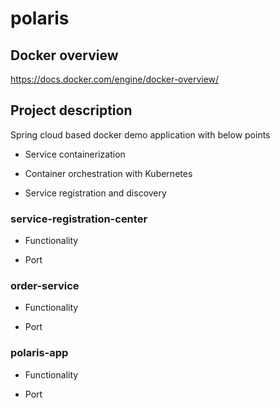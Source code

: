 # polaris

## Docker overview

https://docs.docker.com/engine/docker-overview/

## Project description

Spring cloud based docker demo application with below points

- Service containerization

- Container orchestration with Kubernetes

- Service registration and discovery

### service-registration-center

- Functionality

- Port

### order-service

- Functionality

- Port

### polaris-app

- Functionality

- Port
